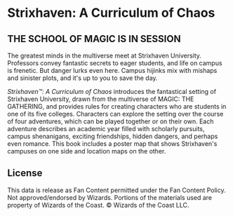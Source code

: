 # Strixhaven: A Curriculum of Chaos

## THE SCHOOL OF MAGIC IS IN SESSION

The greatest minds in the multiverse meet at Strixhaven University. Professors convey fantastic secrets to eager students, and life on campus is frenetic. But danger lurks even here. Campus hijinks mix with mishaps and sinister plots, and it's up to you to save the day.

_Strixhaven™: A Curriculum of Chaos_ introduces the fantastical setting of Strixhaven University, drawn from the multiverse of MAGIC: THE GATHERING, and provides rules for creating characters who are students in one of its five colleges. Characters can explore the setting over the course of four adventures, which can be played together or on their own. Each adventure describes an academic year filled with scholarly pursuits, campus shenanigans, exciting friendships, hidden dangers, and perhaps even romance. This book includes a poster map that shows Strixhaven's campuses on one side and location maps on the other.

## License

This data is release as Fan Content permitted under the Fan Content Policy. Not approved/endorsed by Wizards. Portions of the materials used are property of Wizards of the Coast. © Wizards of the Coast LLC.
